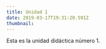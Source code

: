```yaml
---
title: Unidad 1
date: 2019-03-17T19:31:20.591Z
thumbnail: 
---
```

Esta es la unidad didáctica número 1.
